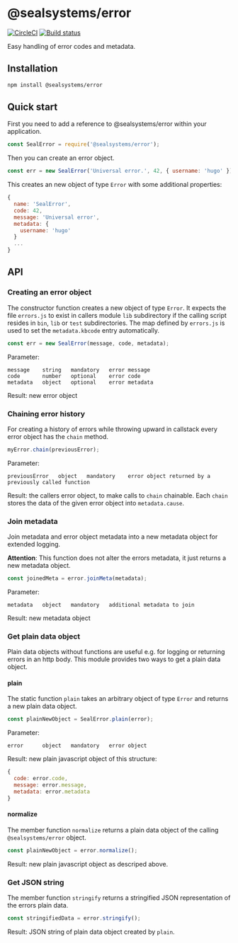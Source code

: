 # @sealsystems/error

[![CircleCI](https://circleci.com/gh/sealsystems/node-error.svg?style=svg)](https://circleci.com/gh/sealsystems/node-error)
[![Build status](https://ci.appveyor.com/api/projects/status/2dcq5ge4qnivl2dc?svg=true)](https://ci.appveyor.com/project/Plossys/node-error)

Easy handling of error codes and metadata.

## Installation

```bash
npm install @sealsystems/error
```

## Quick start

First you need to add a reference to @sealsystems/error within your application.

```javascript
const SealError = require('@sealsystems/error');
```

Then you can create an error object.

```javascript
const err = new SealError('Universal error.', 42, { username: 'hugo' });
```

This creates an new object of type `Error` with some additional properties:

```javascript
{
  name: 'SealError',
  code: 42,
  message: 'Universal error',
  metadata: {
    username: 'hugo'
  }
  ...
}
```

## API

### Creating an error object

The constructor function creates a new object of type `Error`. It expects the file `errors.js` to exist in callers module `lib` subdirectory if the calling script resides in `bin`, `lib` or `test` subdirectories. The map defined by `errors.js` is used to set the `metadata.kbcode` entry automatically.

```javascript
const err = new SealError(message, code, metadata);
```

Parameter:
```
message    string   mandatory   error message
code       number   optional    error code
metadata   object   optional    error metadata
```

Result: new error object

### Chaining error history

For creating a history of errors while throwing upward in callstack every error object has the `chain` method.

```javascript
myError.chain(previousError);
```

Parameter:
```
previousError   object   mandatory    error object returned by a previously called function
```

Result: the callers error object, to make calls to `chain` chainable. Each `chain` stores the data of the given error object into `metadata.cause`.

### Join metadata

Join metadata and error object metadata into a new metadata object for extended logging.

**Attention**: This function does not alter the errors metadata, it just returns a new metadata object.

```javascript
const joinedMeta = error.joinMeta(metadata);
```

Parameter:
```
metadata   object   mandatory   additional metadata to join
```

Result: new metadata object

### Get plain data object

Plain data objects without functions are useful e.g. for logging or returning errors in an http body.
This module provides two ways to get a plain data object.

#### plain

The static function `plain` takes an arbitrary object of type `Error` and returns a new plain data object.

```javascript
const plainNewObject = SealError.plain(error);
```

Parameter:
```
error      object   mandatory   error object
```

Result: new plain javascript object of this structure:

```javascript
{
  code: error.code,
  message: error.message,
  metadata: error.metadata
}
```

#### normalize

The member function `normalize` returns a plain data object of the calling `@sealsystems/error` object.

```javascript
const plainNewObject = error.normalize();
```

Result: new plain javascript object as descriped above.

### Get JSON string

The member function `stringify` returns a stringified JSON representation of the errors plain data.

```javascript
const stringifiedData = error.stringify();
```

Result: JSON string of plain data object created by `plain`.
